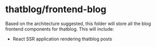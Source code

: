 # thatblog/frontend-blog

Based on the architecture suggested, this folder will store all the blog frontend components for thatblog. This will include:

- React SSR application rendering thatblog posts
